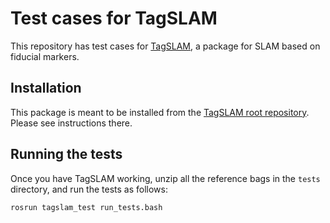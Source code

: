 # Test cases for TagSLAM

This repository has test cases for
[TagSLAM](https://github.com/berndpfrommer/tagslam), a package for
SLAM based on fiducial markers.

## Installation

This package is meant to be installed from the
[TagSLAM root repository](https://github.com/berndpfrommer/tagslam_root).
Please see instructions there.

## Running the tests

Once you have TagSLAM working, unzip all the reference bags in the
``tests`` directory, and run the tests as follows:

    rosrun tagslam_test run_tests.bash




